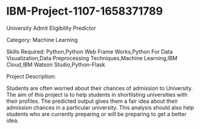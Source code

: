 # IBM-Project-1107-1658371789
University Admit Eligibility Predictor

Category: Machine Learning

Skills Required:
Python,Python Web Frame Works,Python For Data Visualization,Data Preprocessing Techniques,Machine Learning,IBM Cloud,IBM Watson Studio,Python-Flask

Project Description:

Students are often worried about their chances of admission to University. The aim of this project is to help students in shortlisting universities with their profiles. The predicted output gives them a fair idea about their admission chances in a particular university. This analysis should also help students who are currently preparing or will be preparing to get a better idea.




